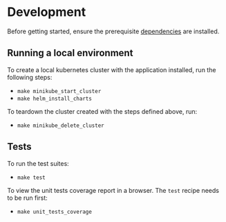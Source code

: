 # Development

Before getting started, ensure the prerequisite [dependencies](./DEPENDENCIES.md) are installed.

## Running a local environment

To create a local kubernetes cluster with the application installed, run the following steps:

- `make minikube_start_cluster`
- `make helm_install_charts`

To teardown the cluster created with the steps defined above, run:

- `make minikube_delete_cluster`

## Tests

To run the test suites:

- `make test`

To view the unit tests coverage report in a browser. The `test` recipe needs to be run first:

- `make unit_tests_coverage`
